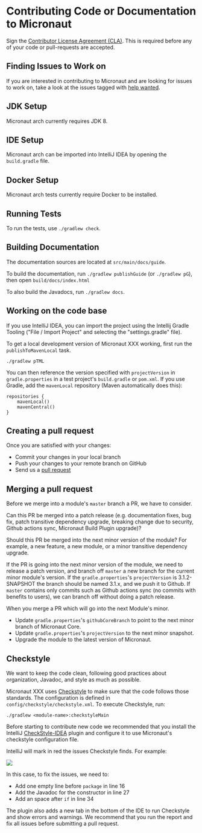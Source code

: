 # Contributing Code or Documentation to Micronaut

Sign the [Contributor License Agreement (CLA)](https://cla-assistant.io/darylrobbins/micronaut-opensearch). This is required before any of your code or pull-requests are accepted.

## Finding Issues to Work on

If you are interested in contributing to Micronaut and are looking for issues to work on, take a look at the issues tagged with [help wanted](https://github.com/micronaut-projects/micronaut-xxx/issues?q=is%3Aopen+is%3Aissue+label%3A%22status%3A+help+wanted%22).

## JDK Setup

Micronaut arch currently requires JDK 8.

## IDE Setup

Micronaut arch can be imported into IntelliJ IDEA by opening the `build.gradle` file.

## Docker Setup

Micronaut arch tests currently require Docker to be installed.

## Running Tests

To run the tests, use `./gradlew check`.

## Building Documentation

The documentation sources are located at `src/main/docs/guide`.

To build the documentation, run `./gradlew publishGuide` (or `./gradlew pG`), then open `build/docs/index.html`

To also build the Javadocs, run `./gradlew docs`.

## Working on the code base

If you use IntelliJ IDEA, you can import the project using the Intellij Gradle Tooling ("File / Import Project" and selecting the "settings.gradle" file).

To get a local development version of Micronaut XXX working, first run the `publishToMavenLocal` task.

```
./gradlew pTML
```

You can then reference the version specified with `projectVersion` in `gradle.properties` in a test project's `build.gradle` or `pom.xml`. If you use Gradle, add the `mavenLocal` repository (Maven automatically does this):

```
repositories {
    mavenLocal()
    mavenCentral()
}
```

## Creating a pull request

Once you are satisfied with your changes:

- Commit your changes in your local branch
- Push your changes to your remote branch on GitHub
- Send us a [pull request](https://help.github.com/articles/creating-a-pull-request)

## Merging a pull request

Before we merge into a module's `master` branch a PR, we have to consider. 

Can this PR be merged into a patch release (e.g. documentation fixes, bug fix, patch transitive dependency upgrade, breaking change due to security, Github actions sync, Micronaut Build Plugin upgrade)?

Should this PR be merged into the next minor version of the module? For example, a new feature, a new module, or a minor transitive dependency upgrade.

If the PR is going into the next minor version of the module, we need to release a patch version, and branch off `master` a new branch for the current minor module's version. If the `gradle.properties`'s `projectVersion` is 3.1.2-SNAPSHOT the branch should be named 3.1.x, and we push it to Github. If `master` contains only commits such as Github actions sync (no commits with benefits to users), we can branch off without doing a patch release. 

When you merge a PR which will go into the next Module's minor. 

- Update `gradle.properties`'s `githubCoreBranch` to point to the next minor branch of Micronaut Core. 
- Update `gradle.properties`'s `projectVersion` to the next minor snapshot. 
- Upgrade the module to the latest version of Micronaut. 

## Checkstyle

We want to keep the code clean, following good practices about organization, Javadoc, and style as much as possible.

Micronaut XXX uses [Checkstyle](https://checkstyle.sourceforge.io/) to make sure that the code follows those standards. The configuration is defined in `config/checkstyle/checkstyle.xml`. To execute Checkstyle, run:

```
./gradlew <module-name>:checkstyleMain
```

Before starting to contribute new code we recommended that you install the IntelliJ [CheckStyle-IDEA](https://plugins.jetbrains.com/plugin/1065-checkstyle-idea) plugin and configure it to use Micronaut's checkstyle configuration file.

IntelliJ will mark in red the issues Checkstyle finds. For example:

![](https://github.com/micronaut-projects/micronaut-core/raw/master/src/main/docs/resources/img/checkstyle-issue.png)

In this case, to fix the issues, we need to:

- Add one empty line before `package` in line 16
- Add the Javadoc for the constructor in line 27
- Add an space after `if` in line 34

The plugin also adds a new tab in the bottom of the IDE to run Checkstyle and show errors and warnings. We recommend that you run the report and fix all issues before submitting a pull request.
